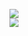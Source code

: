 [![](https://img.shields.io/badge/Made%20With-Github%20Spray-lightgrey.svg?style=for-the-badge&logo=github)](https://github.com/Annihil/github-spray#7008)  
[![](https://i.imgur.com/2DrTn0Z.gif)](https://github.com/Annihil/github-spray)